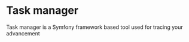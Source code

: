 Task manager
===========

Task manager is a Symfony framework based tool used for tracing your advancement 
